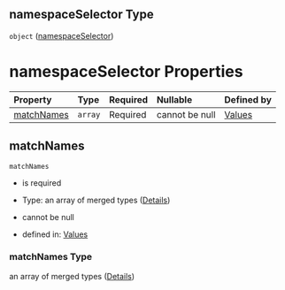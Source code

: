## namespaceSelector Type

`object` ([namespaceSelector](values-properties-global-properties-checkdefaults-properties-blackboxexporter-properties-namespaceselector.md))

# namespaceSelector Properties

| Property                  | Type    | Required | Nullable       | Defined by                                                                                                                                                                                                                                                                           |
| :------------------------ | :------ | :------- | :------------- | :----------------------------------------------------------------------------------------------------------------------------------------------------------------------------------------------------------------------------------------------------------------------------------- |
| [matchNames](#matchnames) | `array` | Required | cannot be null | [Values](values-properties-global-properties-checkdefaults-properties-blackboxexporter-properties-namespaceselector-properties-matchnames.md "undefined#/properties/global/properties/checkDefaults/properties/blackboxExporter/properties/namespaceSelector/properties/matchNames") |

## matchNames



`matchNames`

* is required

* Type: an array of merged types ([Details](values-properties-global-properties-checkdefaults-properties-blackboxexporter-properties-namespaceselector-properties-matchnames-items.md))

* cannot be null

* defined in: [Values](values-properties-global-properties-checkdefaults-properties-blackboxexporter-properties-namespaceselector-properties-matchnames.md "undefined#/properties/global/properties/checkDefaults/properties/blackboxExporter/properties/namespaceSelector/properties/matchNames")

### matchNames Type

an array of merged types ([Details](values-properties-global-properties-checkdefaults-properties-blackboxexporter-properties-namespaceselector-properties-matchnames-items.md))
